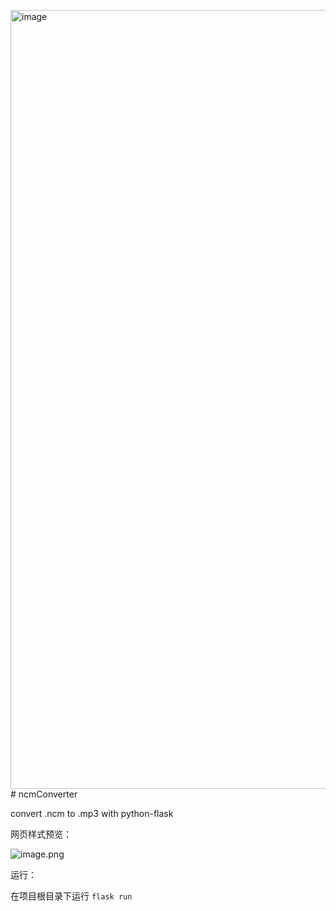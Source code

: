 <img width="1246" alt="image" src="https://github.com/gcy1116/ncmConverter/assets/133854442/edd85a85-1f4d-4f83-b524-cf8f82aa9744"># ncmConverter

convert .ncm to .mp3 with python-flask

网页样式预览：

![image.png]()

运行：

在项目根目录下运行 `flask run`
